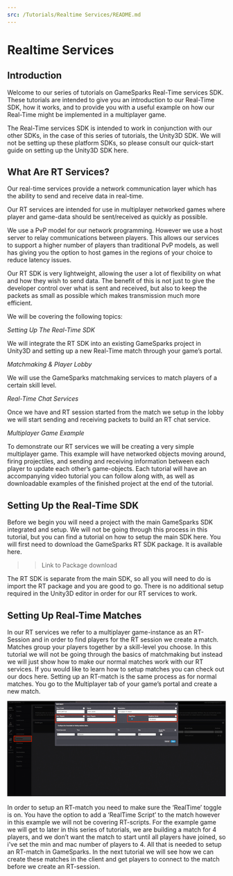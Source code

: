 ```yaml
---
src: /Tutorials/Realtime Services/README.md
---
```


# Realtime Services

## Introduction

Welcome to our series of tutorials on GameSparks Real-Time services SDK. These tutorials are intended to give you an introduction to our Real-Time SDK, how it works, and to provide you with a useful example on how our Real-Time might be implemented in a multiplayer game.

The Real-Time services SDK is intended to work in conjunction with our other SDKs, in the case of this series of tutorials, the Unity3D SDK.  We will not be setting up these platform SDKs, so please consult our quick-start guide on setting up the Unity3D SDK here.

## What Are RT Services?

Our real-time services provide a network communication layer which has the ability to send and receive data in real-time.

Our RT services are intended for use in multiplayer networked games where player and game-data should be sent/received as quickly as possible.

We use a PvP model for our network programming. However we use a host server to relay communications between players. This allows our services to support a higher number of players than traditional PvP models, as well has giving you the option to host games in the regions of your choice to reduce latency issues.

Our RT SDK is very lightweight, allowing the user a lot of flexibility on what and how they wish to send data. The benefit of this is not just to give the developer control over what is sent and received, but also to keep the packets as small as possible which makes transmission much more efficient.

We will be covering the following topics:

*Setting Up The Real-Time SDK*

We will integrate the RT SDK into an existing GameSparks project in Unity3D and setting up a new Real-Time match through your game’s portal.

*Matchmaking & Player Lobby*

We will use the GameSparks matchmaking services to match players of a certain skill level.

*Real-Time Chat Services*

Once we have and RT session started from the match we setup in the lobby we will start sending and receiving packets to build an RT chat service.

*Multiplayer Game Example*

To demonstrate our RT services we will be creating a very simple multiplayer game. This example will have networked objects moving around, firing projectiles, and sending and receiving information between each player to update each other’s game-objects.
Each tutorial will have an accompanying video tutorial you can follow along with, as well as downloadable examples of the finished project at the end of the tutorial.


## Setting Up the Real-Time SDK
Before we begin you will need a project with the main GameSparks SDK integrated and setup. We will not be going through this process in this tutorial, but you can find a tutorial on how to setup the main SDK here.
You will first need to download the GameSparks RT SDK package. It is available here.

>> Link to Package download

The RT SDK is separate from the main SDK, so all you will need to do is import the RT package and you are good to go. There is no additional setup required in the Unity3D editor in order for our RT services to work.

## Setting Up Real-Time Matches

In our RT services we refer to a multiplayer game-instance as an RT-Session and in order to find players for the RT session we create a match.
Matches group your players together by a skill-level you choose. In this tutorial we will not be going through the basics of matchmaking but instead we will just show how to make our normal matches work with our RT services. If you would like to learn how to setup matches you can check out our docs here.
Setting up an RT-match is the same process as for normal matches. You go to the Multiplayer tab of your game’s portal and create a new match.

![](img/1.png)

In order to setup an RT-match you need to make sure the ‘RealTime’ toggle is on. You have the option to add a  ‘RealTime Script’ to the match however in this example we will not be covering RT-scripts.
For the example game we will get to later in this series of tutorials, we are building a match for 4 players, and we don’t want the match to start until all players have joined, so i've set the min and mac number of players to 4.
All that is needed to setup an RT-match in GameSparks. In the next tutorial we will see how we can create these matches in the client and get players to connect to the match before we create an RT-session.
